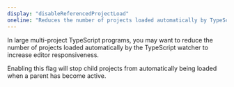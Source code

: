 ```yaml
---
display: "disableReferencedProjectLoad"
oneline: "Reduces the number of projects loaded automatically by TypeScript"
---
```


In large multi-project TypeScript programs, you may want to reduce the number of projects loaded automatically by the TypeScript watcher to increase editor responsiveness.

Enabling this flag will stop child projects from automatically being loaded when a parent has become active.
